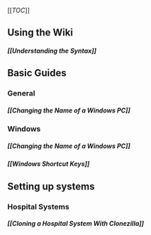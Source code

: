 [[_TOC_]]
## Using the Wiki
##### [[Understanding the Syntax]]
## Basic Guides
### General
##### [[Changing the Name of a Windows PC]]

### Windows
##### [[Changing the Name of a Windows PC]]
##### [[Windows Shortcut Keys]]


## Setting up systems  
### Hospital Systems
##### [[Cloning a Hospital System With Clonezilla]]